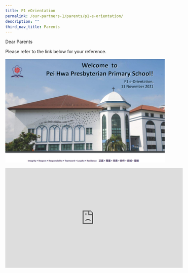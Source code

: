 ```yaml
---
title: P1 eOrientation
permalink: /our-partners-1/parents/p1-e-orientation/
description: ""
third_nav_title: Parents
---
```

Dear Parents  
  
Please refer to the link below for your reference.

![](/images/E-orientation.png)

<iframe width="560" height="315" src="https://www.youtube.com/embed/uznslfyJ_K0" title="YouTube video player" frameborder="0" allow="accelerometer; autoplay; clipboard-write; encrypted-media; gyroscope; picture-in-picture" allowfullscreen></iframe>